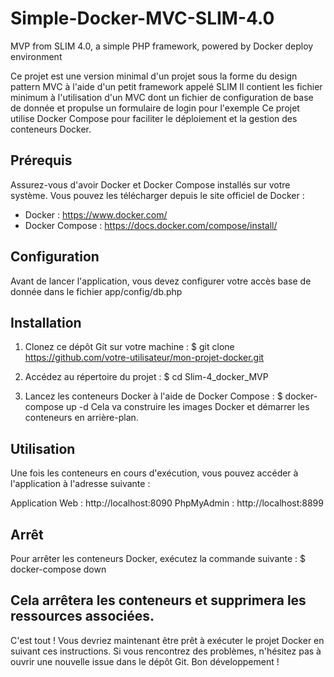 # Simple-Docker-MVC-SLIM-4.0
MVP from SLIM 4.0, a simple PHP framework, powered by Docker deploy environment

Ce projet est une version minimal d'un projet sous la forme du design pattern MVC à l'aide d'un petit framework appelé SLIM Il contient les fichier minimum à l'utilisation d'un MVC dont un fichier de configuration de base de donnée et propulse un formulaire de login pour l'exemple Ce projet utilise Docker Compose pour faciliter le déploiement et la gestion des conteneurs Docker.

## Prérequis
Assurez-vous d'avoir Docker et Docker Compose installés sur votre système. Vous pouvez les télécharger depuis le site officiel de Docker :

- Docker : https://www.docker.com/
- Docker Compose : https://docs.docker.com/compose/install/

## Configuration
Avant de lancer l'application, vous devez configurer votre accès base de donnée dans le fichier app/config/db.php

## Installation
1. Clonez ce dépôt Git sur votre machine :
$ git clone https://github.com/votre-utilisateur/mon-projet-docker.git

2. Accédez au répertoire du projet : $ cd Slim-4_docker_MVP
4. Lancez les conteneurs Docker à l'aide de Docker Compose : $ docker-compose up -d
Cela va construire les images Docker et démarrer les conteneurs en arrière-plan.

## Utilisation
Une fois les conteneurs en cours d'exécution, vous pouvez accéder à l'application à l'adresse suivante :

Application Web : http://localhost:8090
PhpMyAdmin : http://localhost:8899

## Arrêt
Pour arrêter les conteneurs Docker, exécutez la commande suivante : $ docker-compose down

Cela arrêtera les conteneurs et supprimera les ressources associées.
----
C'est tout ! Vous devriez maintenant être prêt à exécuter le projet Docker en suivant ces instructions. Si vous rencontrez des problèmes, n'hésitez pas à ouvrir une nouvelle issue dans le dépôt Git. Bon développement !
